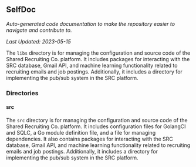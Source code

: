<!--- START SELFDOC --->
## SelfDoc
_Auto-generated code documentation to make the repository easier to navigate and contribute to._

_Last Updated: 2023-05-15_

The `libs` directory is for managing the configuration and source code of the Shared Recruiting Co. platform. It includes packages for interacting with the SRC database, Gmail API, and machine learning functionality related to recruiting emails and job postings. Additionally, it includes a directory for implementing the pub/sub system in the SRC platform.

### Directories
#### src
The `src` directory is for managing the configuration and source code of the Shared Recruiting Co. platform. It includes configuration files for GolangCI and SQLC, a Go module definition file, and a file for managing dependencies. It also contains packages for interacting with the SRC database, Gmail API, and machine learning functionality related to recruiting emails and job postings. Additionally, it includes a directory for implementing the pub/sub system in the SRC platform.

<!--- END SELFDOC --->